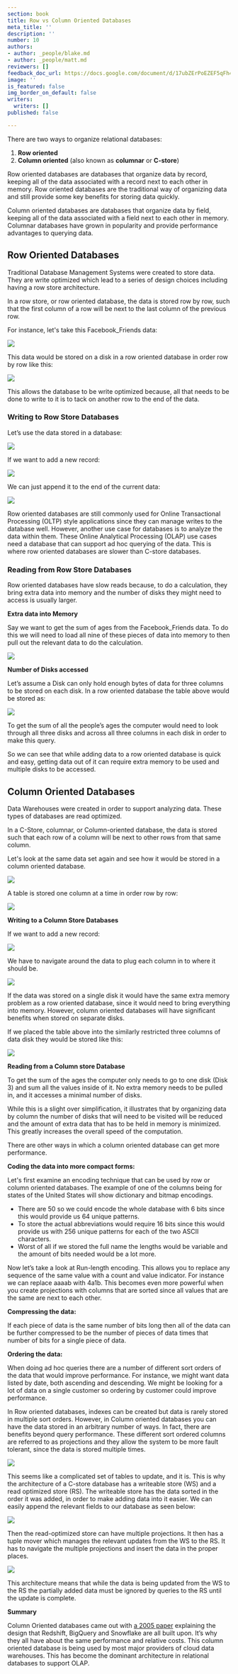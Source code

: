 ```yaml
---
section: book
title: Row vs Column Oriented Databases
meta_title: ''
description: ''
number: 10
authors:
- author: _people/blake.md
- author: _people/matt.md
reviewers: []
feedback_doc_url: https://docs.google.com/document/d/17ubZErPoEZEF5qFh4Ro4mZB0BMewbKZ0MyXDb0ur2hI/edit?usp=sharing
image: ''
is_featured: false
img_border_on_default: false
writers:
  writers: []
published: false

---
```

There are two ways to organize relational databases: 

1. **Row oriented**
2. **Column oriented** (also known as **columnar** or **C-store**)

Row oriented databases are databases that organize data by record, keeping all of the data associated with a record next to each other in memory. Row oriented databases are the traditional way of organizing data and still provide some key benefits for storing data quickly.

Column oriented databases are databases that organize data by field, keeping all of the data associated with a field next to each other in memory. Columnar databases have grown in popularity and provide performance advantages to querying data.

## **Row Oriented Databases**

Traditional Database Management Systems were created to store data. They are write optimized which lead to a series of design choices including having a row store architecture.

In a row store, or row oriented database, the data is stored row by row, such that the first column of a row will be next to the last column of the previous row.

For instance, let's take this Facebook_Friends data:

![](https://assets.website-files.com/5c197923e5851742d9bc835d/5ce58e38b5848fa3066227a3_AbwAot7Viu4KeFOvefGtqMuQaCIYuQntGWUYDGe-85GSPbKcFjhETYte9S88Lks5DdCokFBGta-hQHChTpvEUgaOzsoMX6rdg1a-nWAHoNpGPg9FiuMNq_tz-B5C3y-7M3lFz0lS.png)

This data would be stored on a disk in a row oriented database in order row by row like this:

![](https://assets.website-files.com/5c197923e5851742d9bc835d/5ce44bf0c3ecfb1278085b40_kbNLAOy1OfU9Q-8gA1MnYFd5ch848fk4jrIfs08Tsj0Y4dgZHdYlpom7czYA-5vmiuZzKVs3rhkaITCYdHD3R7Rt9BsqVrWhD8QcC2VD0epSNqze2PprnhOgh14OrXBk6wpgp5K7.png)

This allows the database to be write optimized because, all that needs to be done to write to it is to tack on another row to the end of the data.

### **Writing to Row Store Databases**

Let’s use the data stored in a database:

![](https://assets.website-files.com/5c197923e5851742d9bc835d/5ce44bf0c3ecfb1278085b40_kbNLAOy1OfU9Q-8gA1MnYFd5ch848fk4jrIfs08Tsj0Y4dgZHdYlpom7czYA-5vmiuZzKVs3rhkaITCYdHD3R7Rt9BsqVrWhD8QcC2VD0epSNqze2PprnhOgh14OrXBk6wpgp5K7.png)

If we want to add a new record:

![](https://assets.website-files.com/5c197923e5851742d9bc835d/5ce58e384c8164666f88b7a4_JJ46TiubOm-uB_lHXT2MNoto_eTycXUdlQheJewlRUu73lClSO977KpVp_y4_Uiz6DLlpCouQVBh9o7T6lE7rumXywkKQIy0QxdBnbOW-rnfrmxmp3rcb6X307d-iKFHhh_kLNIb.png)

We can just append it to the end of the current data:

![](https://assets.website-files.com/5c197923e5851742d9bc835d/5ce44bf0212c0faa3de3b0bd_jq7SLtUpTr-DD4tt2e3r2gJcD7yalPXsOEeNiTQvIVG4pho9Dj6RQcBF5S1hsBQfDE4hSBGva9r5sRQ3Gt54rBA0uGpW4yK3CwMmk-WeYPknceYUnoMKEpeJB_a1iqvbKrkA7Er7.png)

Row oriented databases are still commonly used for Online Transactional Processing (OLTP) style applications since they can manage writes to the database well. However, another use case for databases is to analyze the data within them. These Online Analytical Processing (OLAP) use cases need a database that can support ad hoc querying of the data. This is where row oriented databases are slower than C-store databases.

### **Reading from Row Store Databases**

Row oriented databases have slow reads because, to do a calculation, they bring extra data into memory and the number of disks they might need to access is usually larger.

**Extra data into Memory**

Say we want to get the sum of ages from the Facebook_Friends data. To do this we will need to load all nine of these pieces of data into memory to then pull out the relevant data to do the calculation.

![](https://assets.website-files.com/5c197923e5851742d9bc835d/5ce44bf0c3ecfb1278085b40_kbNLAOy1OfU9Q-8gA1MnYFd5ch848fk4jrIfs08Tsj0Y4dgZHdYlpom7czYA-5vmiuZzKVs3rhkaITCYdHD3R7Rt9BsqVrWhD8QcC2VD0epSNqze2PprnhOgh14OrXBk6wpgp5K7.png)

**Number of Disks accessed**

Let’s assume a Disk can only hold enough bytes of data for three columns to be stored on each disk. In a row oriented database the table above would be stored as:

![](https://assets.website-files.com/5c197923e5851742d9bc835d/5ce58e384a02f7bf657a36fd_2wC5pwFqzgABPWJbJF9kYfUhFPIhvTE37ehlabT3ZsXhELGwCUWko7O__3cTToJK44iMwQb284iHELp8Zdwm6QlvJNrlRpmkvAnuH8Zhz0sxR5Xw1PNGLUSg6Xl5VlcTxn1T3ba5.png)

To get the sum of all the people’s ages the computer would need to look through all three disks and across all three columns in each disk in order to make this query.

So we can see that while adding data to a row oriented database is quick and easy, getting data out of it can require extra memory to be used and multiple disks to be accessed.

## **Column Oriented Databases**

Data Warehouses were created in order to support analyzing data. These types of databases are read optimized.

In a C-Store, columnar, or Column-oriented database, the data is stored such that each row of a column will be next to other rows from that same column.

Let's look at the same data set again and see how it would be stored in a column oriented database.

![](https://assets.website-files.com/5c197923e5851742d9bc835d/5ce58e38b5848fa3066227a3_AbwAot7Viu4KeFOvefGtqMuQaCIYuQntGWUYDGe-85GSPbKcFjhETYte9S88Lks5DdCokFBGta-hQHChTpvEUgaOzsoMX6rdg1a-nWAHoNpGPg9FiuMNq_tz-B5C3y-7M3lFz0lS.png)

A table is stored one column at a time in order row by row:

![](https://assets.website-files.com/5c197923e5851742d9bc835d/5ce44bf0683eeef422f6a088_mpYBPZs8zWV10B6GwbGEGNSXfPVzBJO73jBX_lSoAy0j2HGoXIoi_4jR8yKqanv-ATy_u-7c9hFBm6jCIWqsgH3nPOX_i9nRiQHNs97naz8C-cn9l1Tiq_cd3wNsDCFci31qOpcW.png)

**Writing to a Column Store Databases**

If we want to add a new record:

![](https://assets.website-files.com/5c197923e5851742d9bc835d/5ce58e384c8164666f88b7a4_JJ46TiubOm-uB_lHXT2MNoto_eTycXUdlQheJewlRUu73lClSO977KpVp_y4_Uiz6DLlpCouQVBh9o7T6lE7rumXywkKQIy0QxdBnbOW-rnfrmxmp3rcb6X307d-iKFHhh_kLNIb.png)

We have to navigate around the data to plug each column in to where it should be.

![](https://assets.website-files.com/5c197923e5851742d9bc835d/5ce44bf0cdcf908f6e725ce7_K2wKsoEZs8u-PJo1ZfuH0rbKZ1V5HUakuuqeIr97RDTZa5NFF9x5U7GWtUPS02MfkbV1Nr1xt-YFgKlv1z1aILOrwEPfVV1e8wzX1sHQmrefGJadWyUfHML4xurjy2YrqLSUN6ub.png)

If the data was stored on a single disk it would have the same extra memory problem as a row oriented database, since it would need to bring everything into memory. However, column oriented databases will have significant benefits when stored on separate disks.

If we placed the table above into the similarly restricted three columns of data disk they would be stored like this:

![](https://assets.website-files.com/5c197923e5851742d9bc835d/5ce58e38d62c5ed1a1a0711a_3cXWQtWiSPRIh68jGbd8jGZ0SQL19LHF54c_Xi7nJbEbtEkHt5GE5wwHE2c4RDTaYxqQUx8-MLGu7vWAuz-_bb3IbktPYmjxkbKwVXqDDohol78w6nAkjHGjsrwBpaBmdYfOjTus.png)

**Reading from a Column store Database**

To get the sum of the ages the computer only needs to go to one disk (Disk 3) and sum all the values inside of it. No extra memory needs to be pulled in, and it accesses a minimal number of disks.

While this is a slight over simplification, it illustrates that by organizing data by column the number of disks that will need to be visited will be reduced and the amount of extra data that has to be held in memory is minimized. This greatly increases the overall speed of the computation.

There are other ways in which a column oriented database can get more performance.

**Coding the data into more compact forms:**

Let's first examine an encoding technique that can be used by row or column oriented databases. The example of one of the columns being for states of the United States will show dictionary and bitmap encodings.

* There are 50 so we could encode the whole database with 6 bits since this would provide us 64 unique patterns.
* To store the actual abbreviations would require 16 bits since this would provide us with 256 unique patterns for each of the two ASCII characters.
* Worst of all if we stored the full name the lengths would be variable and the amount of bits needed would be a lot more.

Now let’s take a look at Run-length encoding. This allows you to replace any sequence of the same value with a count and value indicator. For instance we can replace aaaab with 4a1b. This becomes even more powerful when you create projections with columns that are sorted since all values that are the same are next to each other.

**Compressing the data:**

If each piece of data is the same number of bits long then all of the data can be further compressed to be the number of pieces of data times that number of bits for a single piece of data.

**Ordering the data:**

When doing ad hoc queries there are a number of different sort orders of the data that would improve performance. For instance, we might want data listed by date, both ascending and descending. We might be looking for a lot of data on a single customer so ordering by customer could improve performance.

In Row oriented databases, indexes can be created but data is rarely stored in multiple sort orders. However, in Column oriented databases you can have the data stored in an arbitrary number of ways. In fact, there are benefits beyond query performance. These different sort ordered columns are referred to as projections and they allow the system to be more fault tolerant, since the data is stored multiple times.

![](https://assets.website-files.com/5c197923e5851742d9bc835d/5ce44da91402855748bb255b_eengdFIUf5WO2zrUW29gqEuoAyv7Aj2ksyHA_lJBJ2pI5IK7sK5EkHMhGVoS0aDepGn0n5jUCkie66NG96k00vBWK1Nc-W4YPIaKaKxzh-4B9WV5hWcgwDG9cJEPsJQGg9ITGLAb.png)

This seems like a complicated set of tables to update, and it is. This is why the architecture of a C-store database has a writeable store (WS) and a read optimized store (RS). The writeable store has the data sorted in the order it was added, in order to make adding data into it easier. We can easily append the relevant fields to our database as seen below:

![](https://assets.website-files.com/5c197923e5851742d9bc835d/5ce58e384a02f712f87a371a_MMFGjMpaU9zw6XUC7WMTfZH4E7i02xIK_C0kosbIt8-2jxHJJ9ir2v31eEOLXb6Mh6aCuULdsghuQ6yoqOd5FPa44HwlXHR-QZsUTirO5Ndu3ozr-CD4ThtbBzOw6cwfy4J9-A6v.png)

Then the read-optimized store can have multiple projections. It then has a tuple mover which manages the relevant updates from the WS to the RS. It has to navigate the multiple projections and insert the data in the proper places.

![](https://assets.website-files.com/5c197923e5851742d9bc835d/5ce44da98ca5d427f5128866_gUqp4kyZb0c6LxjFsp9B0wRSatPyfGUXp3jb28h9n2jZPEu0JgeS0YDk46GVS3T-9Ea67grrmgSe37sj1xuaAsAA2YOujdIi3ukQnmPiER-BkCg6wjY09cWRC5WnkeMehRL2-AOF.png)

This architecture means that while the data is being updated from the WS to the RS the partially added data must be ignored by queries to the RS until the update is complete.

**Summary**

Column Oriented databases came out with [a 2005 paper](http://people.brandeis.edu/\~nga/papers/VLDB05.pdf) explaining the design that Redshift, BigQuery and Snowflake are all built upon. It’s why they all have about the same performance and relative costs. This column oriented database is being used by most major providers of cloud data warehouses. This has become the dominant architecture in relational databases to support OLAP.